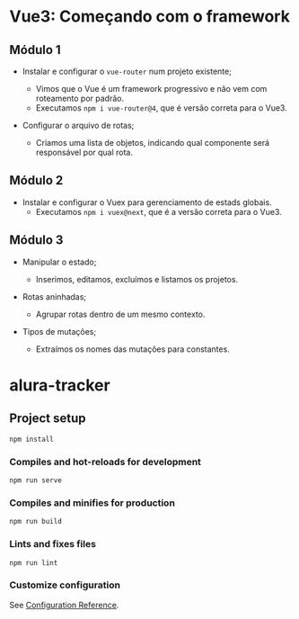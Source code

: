 # Vue3: Começando com o framework

## Módulo 1

- Instalar e configurar o `vue-router` num projeto existente;
  - Vimos que o Vue é um framework progressivo e não vem com roteamento por padrão.
  - Executamos `npm i vue-router@4`, que é versão correta para o Vue3.

- Configurar o arquivo de rotas;
  - Criamos uma lista de objetos, indicando qual componente será responsável por qual rota.


## Módulo 2

- Instalar e configurar o Vuex para gerenciamento de estads globais.
  - Executamos `npm i vuex@next`, que é a versão correta para o Vue3.

## Módulo 3

- Manipular o estado;
  - Inserimos, editamos, excluímos e listamos os projetos.

- Rotas aninhadas;
  - Agrupar rotas dentro de um mesmo contexto.
  
- Tipos de mutações;
  - Extraímos os nomes das mutações para constantes.

# alura-tracker

## Project setup
```
npm install
```

### Compiles and hot-reloads for development
```
npm run serve
```

### Compiles and minifies for production
```
npm run build
```

### Lints and fixes files
```
npm run lint
```

### Customize configuration
See [Configuration Reference](https://cli.vuejs.org/config/).
